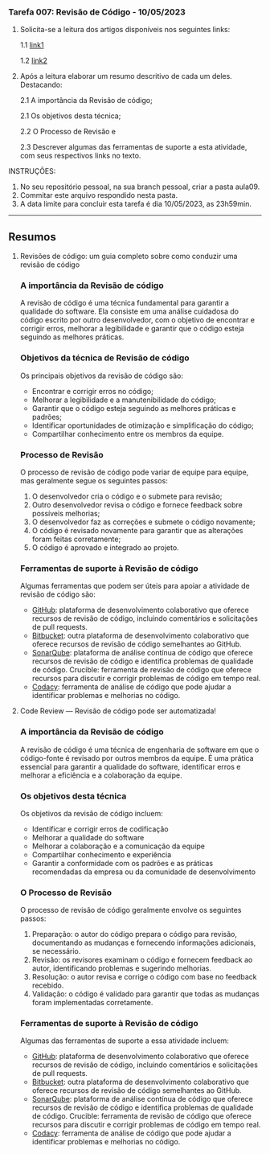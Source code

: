 ### Tarefa 007: Revisão de Código - 10/05/2023

1. Solicita-se a leitura dos artigos disponíveis nos seguintes links:

   1.1 [link1](https://appmaster.io/pt/blog/revisoes-de-codigo)

   1.2 [link2](https://medium.com/codigorefinado/code-review-revis%C3%A3o-de-c%C3%B3digo-pode-ser-automatizada-ba5f25882774)

2. Após a leitura elaborar um resumo descritivo de cada um deles. Destacando:

   2.1 A importância da Revisão de código;

   2.1 Os objetivos desta técnica;

   2.2 O Processo de Revisão e

   2.3 Descrever algumas das ferramentas de suporte a esta atividade, com seus respectivos links no texto.

INSTRUÇÕES:

1. No seu repositório pessoal, na sua branch pessoal, criar a pasta aula09.
2. Commitar este arquivo respondido nesta pasta.
3. A data limite para concluir esta tarefa é dia 10/05/2023, as 23h59min.

---

## Resumos

1. Revisões de código: um guia completo sobre como conduzir uma revisão de código

   ### A importância da Revisão de código

   A revisão de código é uma técnica fundamental para garantir a qualidade do software. Ela consiste em uma análise cuidadosa do código escrito por outro desenvolvedor, com o objetivo de encontrar e corrigir erros, melhorar a legibilidade e garantir que o código esteja seguindo as melhores práticas.

   ### Objetivos da técnica de Revisão de código

   Os principais objetivos da revisão de código são:

   - Encontrar e corrigir erros no código;
   - Melhorar a legibilidade e a manutenibilidade do código;
   - Garantir que o código esteja seguindo as melhores práticas e padrões;
   - Identificar oportunidades de otimização e simplificação do código;
   - Compartilhar conhecimento entre os membros da equipe.

   ### Processo de Revisão

   O processo de revisão de código pode variar de equipe para equipe, mas geralmente segue os seguintes passos:

   1. O desenvolvedor cria o código e o submete para revisão;
   2. Outro desenvolvedor revisa o código e fornece feedback sobre possíveis melhorias;
   3. O desenvolvedor faz as correções e submete o código novamente;
   4. O código é revisado novamente para garantir que as alterações foram feitas corretamente;
   5. O código é aprovado e integrado ao projeto.

   ### Ferramentas de suporte à Revisão de código

   Algumas ferramentas que podem ser úteis para apoiar a atividade de revisão de código são:

   - [GitHub](https://github.com/): plataforma de desenvolvimento colaborativo que oferece recursos de revisão de código, incluindo comentários e solicitações de pull requests.
   - [Bitbucket](https://bitbucket.org/): outra plataforma de desenvolvimento colaborativo que oferece recursos de revisão de código semelhantes ao GitHub.
   - [SonarQube](https://www.sonarqube.org/): plataforma de análise contínua de código que oferece recursos de revisão de código e identifica problemas de qualidade de código.
     Crucible: ferramenta de revisão de código que oferece recursos para discutir e corrigir problemas de código em tempo real.
   - [Codacy](https://www.codacy.com/): ferramenta de análise de código que pode ajudar a identificar problemas e melhorias no código.

2. Code Review — Revisão de código pode ser automatizada!

   ### A importância da Revisão de código

   A revisão de código é uma técnica de engenharia de software em que o código-fonte é revisado por outros membros da equipe. É uma prática essencial para garantir a qualidade do software, identificar erros e melhorar a eficiência e a colaboração da equipe.

   ### Os objetivos desta técnica

   Os objetivos da revisão de código incluem:

   - Identificar e corrigir erros de codificação
   - Melhorar a qualidade do software
   - Melhorar a colaboração e a comunicação da equipe
   - Compartilhar conhecimento e experiência
   - Garantir a conformidade com os padrões e as práticas recomendadas da empresa ou da comunidade de desenvolvimento

   ### O Processo de Revisão

   O processo de revisão de código geralmente envolve os seguintes passos:

   1. Preparação: o autor do código prepara o código para revisão, documentando as mudanças e fornecendo informações adicionais, se necessário.
   2. Revisão: os revisores examinam o código e fornecem feedback ao autor, identificando problemas e sugerindo melhorias.
   3. Resolução: o autor revisa e corrige o código com base no feedback recebido.
   4. Validação: o código é validado para garantir que todas as mudanças foram implementadas corretamente.

   ### Ferramentas de suporte à Revisão de código

   Algumas das ferramentas de suporte a essa atividade incluem:

   - [GitHub](https://github.com/): plataforma de desenvolvimento colaborativo que oferece recursos de revisão de código, incluindo comentários e solicitações de pull requests.
   - [Bitbucket](https://bitbucket.org/): outra plataforma de desenvolvimento colaborativo que oferece recursos de revisão de código semelhantes ao GitHub.
   - [SonarQube](https://www.sonarqube.org/): plataforma de análise contínua de código que oferece recursos de revisão de código e identifica problemas de qualidade de código.
     Crucible: ferramenta de revisão de código que oferece recursos para discutir e corrigir problemas de código em tempo real.
   - [Codacy](https://www.codacy.com/): ferramenta de análise de código que pode ajudar a identificar problemas e melhorias no código.

</DIV/>
